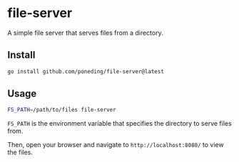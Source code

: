 # file-server

A simple file server that serves files from a directory.

## Install

```bash
go install github.com/poneding/file-server@latest
```

## Usage

```bash
FS_PATH=/path/to/files file-server
```

`FS_PATH` is the environment variable that specifies the directory to serve files from.

Then, open your browser and navigate to `http://localhost:8080/` to view the files.
